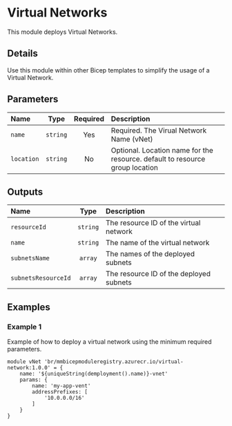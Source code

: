 # Virtual Networks

This module deploys Virtual Networks.

## Details

Use this module within other Bicep templates to simplify the usage of a Virtual Network.

## Parameters

| Name       |   Type   | Required | Description                                                                  |
| :--------- | :------: | :------: | :--------------------------------------------------------------------------- |
| `name`     | `string` |   Yes    | Required. The Virual Network Name (vNet)                                     |
| `location` | `string` |    No    | Optional. Location name for the resource. default to resource group location |

## Outputs

| Name                |   Type   | Description                             |
| :------------------ | :------: | :-------------------------------------- |
| `resourceId`        | `string` | The resource ID of the virtual network  |
| `name`              | `string` | The name of the virtual network         |
| `subnetsName`       | `array`  | The names of the deployed subnets       |
| `subnetsResourceId` | `array`  | The resource ID of the deployed subnets |

## Examples

### Example 1

Example of how to deploy a virtual network using the minimum required parameters.

```bicep
module vNet 'br/mmbicepmoduleregistry.azurecr.io/virtual-network:1.0.0' = {
    name: '${uniqueString(demployment().name)}-vnet'
    params: {
        name: 'my-app-vent'
        addressPrefixes: [
            '10.0.0.0/16'
        ]
    }
}
```
